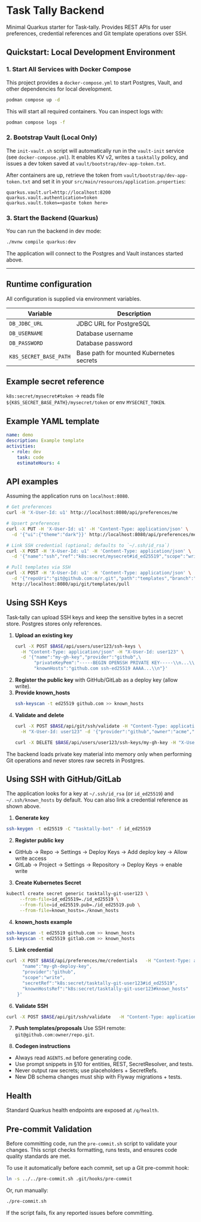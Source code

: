 # Task Tally Backend


Minimal Quarkus starter for Task‑tally. Provides REST APIs for user preferences, credential references and Git template operations over SSH.
## Quickstart: Local Development Environment

### 1. Start All Services with Docker Compose

This project provides a `docker-compose.yml` to start Postgres, Vault, and other dependencies for local development.

```sh
podman compose up -d
```

This will start all required containers. You can inspect logs with:
```sh
podman compose logs -f
```

### 2. Bootstrap Vault (Local Only)

The `init-vault.sh` script will automatically run in the `vault-init` service (see `docker-compose.yml`). It enables KV v2, writes a `tasktally` policy, and issues a dev token saved at `vault/bootstrap/dev-app-token.txt`.

After containers are up, retrieve the token from `vault/bootstrap/dev-app-token.txt` and set it in your `src/main/resources/application.properties`:
```
quarkus.vault.url=http://localhost:8200
quarkus.vault.authentication=token
quarkus.vault.token=<paste token here>
```

### 3. Start the Backend (Quarkus)

You can run the backend in dev mode:
```sh
./mvnw compile quarkus:dev
```
The application will connect to the Postgres and Vault instances started above.

---

## Runtime configuration
All configuration is supplied via environment variables.

| Variable | Description |
|---|---|
| `DB_JDBC_URL` | JDBC URL for PostgreSQL |
| `DB_USERNAME` | Database username |
| `DB_PASSWORD` | Database password |
| `K8S_SECRET_BASE_PATH` | Base path for mounted Kubernetes secrets |

## Example secret reference
`k8s:secret/mysecret#token` → reads file `${K8S_SECRET_BASE_PATH}/mysecret/token` or env `MYSECRET_TOKEN`.

## Example YAML template
```yaml
name: demo
description: Example template
activities:
  - role: dev
    task: code
    estimateHours: 4
```

## API examples
Assuming the application runs on `localhost:8080`.

```bash
# Get preferences
curl -H 'X-User-Id: u1' http://localhost:8080/api/preferences/me

# Upsert preferences
curl -X PUT -H 'X-User-Id: u1' -H 'Content-Type: application/json' \
  -d '{"ui":{"theme":"dark"}}' http://localhost:8080/api/preferences/me

# Link SSH credential (optional; defaults to `~/.ssh/id_rsa`)
curl -X POST -H 'X-User-Id: u1' -H 'Content-Type: application/json' \
  -d '{"name":"ssh","ref":"k8s:secret/mysecret#id_ed25519","scope":"write"}' http://localhost:8080/api/git/link

# Pull templates via SSH
curl -X POST -H 'X-User-Id: u1' -H 'Content-Type: application/json' \
  -d '{"repoUri":"git@github.com:o/r.git","path":"templates","branch":"main"}' \
  http://localhost:8080/api/git/templates/pull
```

## Using SSH Keys

Task‑tally can upload SSH keys and keep the sensitive bytes in a
secret store. Postgres stores only references.

1. **Upload an existing key**
   ```bash
   curl -X POST $BASE/api/users/user123/ssh-keys \
     -H "Content-Type: application/json" -H "X-User-Id: user123" \
     -d '{"name":"my-gh-key","provider":"github",\
          "privateKeyPem":"-----BEGIN OPENSSH PRIVATE KEY-----\\n...\\n-----END OPENSSH PRIVATE KEY-----\\n",\
          "knownHosts":"github.com ssh-ed25519 AAAA...\\n"}'
   ```
2. **Register the public key** with GitHub/GitLab as a deploy key (allow write).
3. **Provide known_hosts**
   ```bash
   ssh-keyscan -t ed25519 github.com >> known_hosts
   ```
4. **Validate and delete**
   ```bash
   curl -X POST $BASE/api/git/ssh/validate -H "Content-Type: application/json" \
     -H "X-User-Id: user123" -d '{"provider":"github","owner":"acme","repo":"templates","branch":"main","credentialName":"my-gh-key"}'

   curl -X DELETE $BASE/api/users/user123/ssh-keys/my-gh-key -H "X-User-Id: user123"
   ```
The backend loads private key material into memory only when performing Git
operations and never stores raw secrets in Postgres.

## Using SSH with GitHub/GitLab

The application looks for a key at `~/.ssh/id_rsa` (or `id_ed25519`) and `~/.ssh/known_hosts` by default. You can also link a credential reference as shown above.

1. **Generate key**
```bash
ssh-keygen -t ed25519 -C "tasktally-bot" -f id_ed25519
```

2. **Register public key**
- GitHub → Repo → Settings → Deploy Keys → Add deploy key → Allow write access
- GitLab → Project → Settings → Repository → Deploy Keys → enable write

3. **Create Kubernetes Secret**
```bash
kubectl create secret generic tasktally-git-user123 \
     --from-file=id_ed25519=./id_ed25519 \
     --from-file=id_ed25519.pub=./id_ed25519.pub \
     --from-file=known_hosts=./known_hosts
```

4. **known_hosts example**
```bash
ssh-keyscan -t ed25519 github.com >> known_hosts
ssh-keyscan -t ed25519 gitlab.com >> known_hosts
```

5. **Link credential**
```bash
curl -X POST $BASE/api/preferences/me/credentials   -H "Content-Type: application/json" -H "X-User-Id: user123"   -d '{
      "name":"my-gh-deploy-key",
      "provider":"github",
      "scope":"write",
      "secretRef":"k8s:secret/tasktally-git-user123#id_ed25519",
      "knownHostsRef":"k8s:secret/tasktally-git-user123#known_hosts"
    }'
```

6. **Validate SSH**
```bash
curl -X POST $BASE/api/git/ssh/validate   -H "Content-Type: application/json" -H "X-User-Id: user123"   -d '{"provider":"github","owner":"acme","repo":"templates","branch":"main","credentialName":"my-gh-deploy-key"}'
```

7. **Push templates/proposals**
Use SSH remote: `git@github.com:owner/repo.git`.

8. **Codegen instructions**
- Always read `AGENTS.md` before generating code.
- Use prompt snippets in §10 for entities, REST, SecretResolver, and tests.
- Never output raw secrets; use placeholders + SecretRefs.
- New DB schema changes must ship with Flyway migrations + tests.

## Health
Standard Quarkus health endpoints are exposed at `/q/health`.

## Pre-commit Validation

Before committing code, run the `pre-commit.sh` script to validate your changes. This script checks formatting, runs tests, and ensures code quality standards are met.

To use it automatically before each commit, set up a Git pre-commit hook:

```sh
ln -s ../../pre-commit.sh .git/hooks/pre-commit
```

Or, run manually:

```sh
./pre-commit.sh
```

If the script fails, fix any reported issues before committing.

